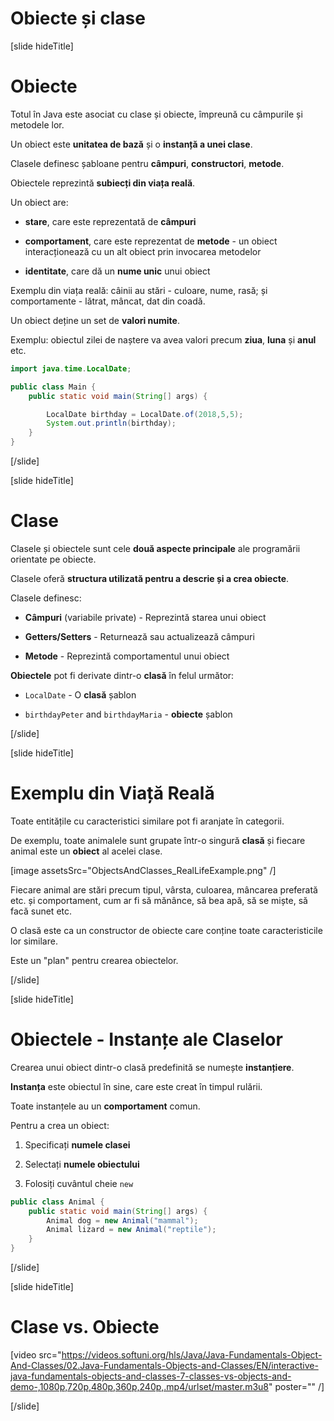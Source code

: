 # Obiecte și clase


[slide hideTitle]

# Obiecte

Totul în Java este asociat cu clase și obiecte, împreună cu câmpurile și metodele lor.

Un obiect este **unitatea de bază** și o **instanță a unei clase**.

Clasele definesc șabloane pentru  **câmpuri**, **constructori**, **metode**.

Obiectele reprezintă **subiecți din viața reală**.

Un obiect are:

- **stare**, care este reprezentată de **câmpuri**

- **comportament**, care este reprezentat de **metode** - un obiect interacționează cu un alt obiect prin invocarea metodelor

- **identitate**, care dă un **nume unic** unui obiect

Exemplu din viața reală: câinii au stări - culoare, nume, rasă; și comportamente - lătrat, mâncat, dat din coadă.

Un obiect deține un set de **valori numite**.

Exemplu: obiectul zilei de naștere va avea valori precum **ziua**, **luna** și **anul** etc.

```java live
import java.time.LocalDate;

public class Main {
    public static void main(String[] args) {

        LocalDate birthday = LocalDate.of(2018,5,5);
        System.out.println(birthday);
    }
}
```
[/slide]


[slide hideTitle]
# Clase

Clasele și obiectele sunt cele **două aspecte principale** ale programării orientate pe obiecte.

Clasele oferă **structura utilizată pentru a descrie și a crea obiecte**.

Clasele definesc:

- **Câmpuri** (variabile private) - Reprezintă starea unui obiect

- **Getters/Setters** - Returnează sau actualizează câmpuri

- **Metode** - Reprezintă comportamentul unui obiect


**Obiectele** pot fi derivate dintr-o **clasă** în felul următor:

- `LocalDate` - O **clasă** șablon

- `birthdayPeter` and `birthdayMaria` - **obiecte** șablon


[/slide]

[slide hideTitle]

# Exemplu din Viață Reală

Toate entitățile cu caracteristici similare pot fi aranjate în categorii.

De exemplu, toate animalele sunt grupate într-o singură **clasă** și fiecare animal este un **obiect** al acelei clase.

[image assetsSrc="ObjectsAndClasses_RealLifeExample.png" /]

Fiecare animal are stări precum tipul, vârsta, culoarea, mâncarea preferată etc. și comportament, cum ar fi să mănânce, să bea apă, să se miște, să facă sunet etc.

O clasă este ca un constructor de obiecte care conține toate caracteristicile lor similare. 

Este un "plan" pentru crearea obiectelor.


[/slide]

[slide hideTitle]
# Obiectele - Instanțe ale Claselor

Crearea unui obiect dintr-o clasă predefinită se numește **instanțiere**.

**Instanța** este obiectul în sine, care este creat în timpul rulării.

Toate instanțele au un **comportament** comun.

Pentru a crea un obiect:

1) Specificați **numele clasei**

2) Selectați **numele obiectului**

3) Folosiți cuvântul cheie `new`

```java
public class Animal {
    public static void main(String[] args) {
        Animal dog = new Animal("mammal");
        Animal lizard = new Animal("reptile");
    }
}
```

[/slide]

[slide hideTitle]

# Clase vs. Obiecte

[video src="https://videos.softuni.org/hls/Java/Java-Fundamentals-Object-And-Classes/02.Java-Fundamentals-Objects-and-Classes/EN/interactive-java-fundamentals-objects-and-classes-7-classes-vs-objects-and-demo-,1080p,720p,480p,360p,240p,.mp4/urlset/master.m3u8" poster="" /]

[/slide]